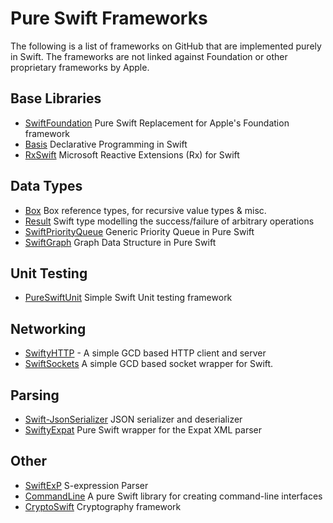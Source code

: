 # Pure Swift Frameworks
The following is a list of frameworks on GitHub that are implemented purely in Swift. The frameworks are not linked against Foundation or other proprietary frameworks by Apple.

## Base Libraries
- [SwiftFoundation](https://github.com/PureSwift) Pure Swift Replacement for Apple's Foundation framework
- [Basis](https://github.com/typelift/Basis) Declarative Programming in Swift
- [RxSwift](https://github.com/kzaher/RxSwift) Microsoft Reactive Extensions (Rx) for Swift

## Data Types
- [Box](https://github.com/robrix/Box) Box reference types, for recursive value types & misc.
- [Result](https://github.com/antitypical/Result) Swift type modelling the success/failure of arbitrary operations
- [SwiftPriorityQueue](https://github.com/davecom/SwiftPriorityQueue) Generic Priority Queue in Pure Swift
- [SwiftGraph](https://github.com/davecom/SwiftGraph) Graph Data Structure in Pure Swift

## Unit Testing
- [PureSwiftUnit](https://github.com/demmys/PureSwiftUnit) Simple Swift Unit testing framework

## Networking
- [SwiftyHTTP](https://github.com/AlwaysRightInstitute/SwiftyHTTP) - A simple GCD based HTTP client and server
- [SwiftSockets](https://github.com/AlwaysRightInstitute/SwiftSockets) A simple GCD based socket wrapper for Swift.

## Parsing
- [Swift-JsonSerializer](https://github.com/gfx/Swift-JsonSerializer) JSON serializer and deserializer
- [SwiftyExpat](https://github.com/AlwaysRightInstitute/SwiftyExpat) Pure Swift wrapper for the Expat XML parser

## Other
- [SwiftExP](https://github.com/mrackwitz/SwiftExP) S-expression Parser
- [CommandLine](https://github.com/jatoben/CommandLine) A pure Swift library for creating command-line interfaces
- [CryptoSwift](https://github.com/krzyzanowskim/CryptoSwift) Cryptography framework
